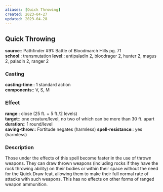 ```yaml
---
aliases: [Quick Throwing]
created: 2023-04-27
updated: 2023-04-28
---
```


## Quick Throwing

**source**:: Pathfinder \#91: Battle of Bloodmarch Hills pg. 71  
**school**:: transmutation
**level**:: antipaladin 2, bloodrager 2, hunter 2, magus 2, paladin 2, ranger 2

### Casting

**casting-time**:: 1 standard action  
**components**:: V, S, M

### Effect

**range**:: close (25 ft. + 5 ft./2 levels)  
**target**:: one creature/level, no two of which can be more than 30 ft. apart  
**duration**:: 1 round/level  
**saving-throw**:: Fortitude negates (harmless)
**spell-resistance**:: yes (harmless)

### Description

Those under the effects of this spell become faster in the use of thrown weapons. They can draw thrown weapons (including rocks if they have the rock throwing ability) on their bodies or within their space without the need for the Quick Draw feat, allowing them to make their full normal rate of attacks with such weapons. This has no effects on other forms of ranged weapon ammunition.
